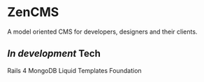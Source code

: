 ZenCMS
=====
A model oriented CMS for developers, designers and their clients.

*In development*
Tech
-------
Rails 4
MongoDB
Liquid Templates
Foundation
